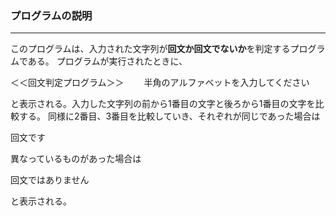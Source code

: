 ### プログラムの説明
***
このプログラムは、入力された文字列が**回文か回文でないか**を判定するプログラムである。
プログラムが実行されたときに、

＜＜回文判定プログラム＞＞　　
半角のアルファベットを入力してください　　

と表示される。入力した文字列の前から1番目の文字と後ろから1番目の文字を比較する。
同様に2番目、3番目を比較していき、それぞれが同じであった場合は　　

回文です　　

異なっているものがあった場合は　　

回文ではありません　　

と表示される。
